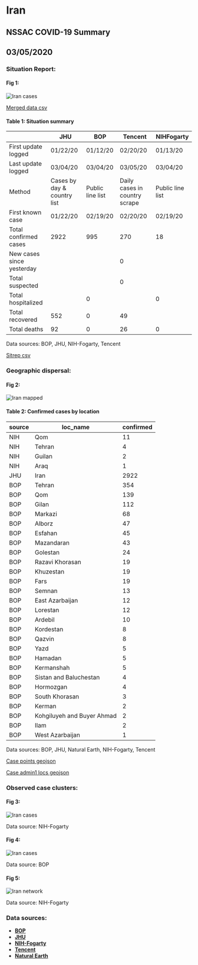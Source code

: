 # Iran
## NSSAC COVID-19 Summary
## 03/05/2020



### Situation Report:
#### Fig 1:
![Iran cases](../merged_histories/Iran_merged_histories.png)

[Merged data csv](https://github.com/SchlittDataSci/SchlittDataSci.github.io/blob/master/data/tables/Iran_merged_daily.csv)

#### Table 1: Situation summary


|                           | JHU                         | BOP              | Tencent                       | NIHFogarty       |
|---------------------------|-----------------------------|------------------|-------------------------------|------------------|
| First update logged       | 01/22/20                    | 01/12/20         | 02/20/20                      | 01/13/20         |
| Last update logged        | 03/04/20                    | 03/04/20         | 03/05/20                      | 03/04/20         |
| Method                    | Cases by day & country list | Public line list | Daily cases in country scrape | Public line list |
| First known case          | 01/22/20                    | 02/19/20         | 02/20/20                      | 02/19/20         |
| Total confirmed cases     | 2922                        | 995              | 270                           | 18               |
| New cases since yesterday |                             |                  | 0                             |                  |
| Total suspected           |                             |                  | 0                             |                  |
| Total hospitalized        |                             | 0                |                               | 0                |
| Total recovered           | 552                         | 0                | 49                            |                  |
| Total deaths              | 92                          | 0                | 26                            | 0                |

Data sources: BOP, JHU, NIH-Fogarty, Tencent


[Sitrep csv](https://github.com/SchlittDataSci/SchlittDataSci.github.io/blob/master/data/tables/Iran_sitrep.csv)

### Geographic dispersal:
#### Fig 2:
![Iran mapped](../case_locs/Iran_case_locs.png)

#### Table 2: Confirmed cases by location


| source   | loc_name                   |   confirmed |
|----------|----------------------------|-------------|
| NIH      | Qom                        |          11 |
| NIH      | Tehran                     |           4 |
| NIH      | Guilan                     |           2 |
| NIH      | Araq                       |           1 |
| JHU      | Iran                       |        2922 |
| BOP      | Tehran                     |         354 |
| BOP      | Qom                        |         139 |
| BOP      | Gilan                      |         112 |
| BOP      | Markazi                    |          68 |
| BOP      | Alborz                     |          47 |
| BOP      | Esfahan                    |          45 |
| BOP      | Mazandaran                 |          43 |
| BOP      | Golestan                   |          24 |
| BOP      | Razavi Khorasan            |          19 |
| BOP      | Khuzestan                  |          19 |
| BOP      | Fars                       |          19 |
| BOP      | Semnan                     |          13 |
| BOP      | East Azarbaijan            |          12 |
| BOP      | Lorestan                   |          12 |
| BOP      | Ardebil                    |          10 |
| BOP      | Kordestan                  |           8 |
| BOP      | Qazvin                     |           8 |
| BOP      | Yazd                       |           5 |
| BOP      | Hamadan                    |           5 |
| BOP      | Kermanshah                 |           5 |
| BOP      | Sistan and Baluchestan     |           4 |
| BOP      | Hormozgan                  |           4 |
| BOP      | South Khorasan             |           3 |
| BOP      | Kerman                     |           2 |
| BOP      | Kohgiluyeh and Buyer Ahmad |           2 |
| BOP      | Ilam                       |           2 |
| BOP      | West Azarbaijan            |           1 |

Data sources: BOP, JHU, Natural Earth, NIH-Fogarty, Tencent


[Case points geojson](https://github.com/SchlittDataSci/SchlittDataSci.github.io/blob/master/data/shapes/Iran_case_locs.geojson)

[Case admin1 locs geojson](https://github.com/SchlittDataSci/SchlittDataSci.github.io/blob/master/data/shapes/Iran_admin1_locs.geojson)

### Observed case clusters:
#### Fig 3:
![Iran cases](../cluster_analysis/Iran_imported_cases_NIHFogarty.png)



Data source: NIH-Fogarty


#### Fig 4:
![Iran cases](../cluster_analysis/Iran_imported_cases_BOP.png)



Data source: BOP


#### Fig 5:
![Iran network](../autochthonous_networks/Iran_network.png)



Data source: NIH-Fogarty


### Data sources:
* **[BOP](https://github.com/beoutbreakprepared/nCoV2019)**
* **[JHU](https://github.com/CSSEGISandData/COVID-19)** 
* **[NIH-Fogarty](https://docs.google.com/spreadsheets/d/1jS24DjSPVWa4iuxuD4OAXrE3QeI8c9BC1hSlqr-NMiU/edit#gid=1187587451)** 
* **[Tencent](https://news.qq.com/zt2020/page/feiyan.htm)**
* **[Natural Earth](https://www.naturalearthdata.com/forums/forum/natural-earth-map-data/cultural-vectors/admin-1-states-provinces-and-their-boundaries/)**

<!-- Global site tag (gtag.js) - Google Analytics -->
<script async src="https://www.googletagmanager.com/gtag/js?id=UA-158816269-1"></script>
<script>
  window.dataLayer = window.dataLayer || [];
  function gtag(){dataLayer.push(arguments);}
  gtag('js', new Date());

  gtag('config', 'UA-158816269-1');
</script>
